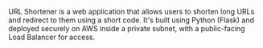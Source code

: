 URL Shortener is a web application that allows users to shorten long URLs and redirect to them using a short code. It's built using Python (Flask) and deployed securely on AWS inside a private subnet, with a public-facing Load Balancer for access.
